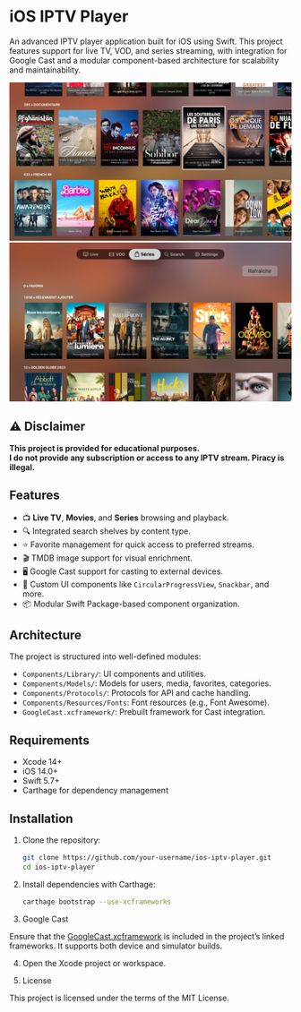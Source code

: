 # iOS IPTV Player

An advanced IPTV player application built for iOS using Swift. This project features support for live TV, VOD, and series streaming, with integration for Google Cast and a modular component-based architecture for scalability and maintainability.

![Screen demo 1](./assets/screen1.png)
![Screen demo 2](./assets/screen2.png)

## ⚠️ Disclaimer  
**This project is provided for educational purposes.**  
**I do not provide any subscription or access to any IPTV stream. Piracy is illegal.**  

## Features

- 📺 **Live TV**, **Movies**, and **Series** browsing and playback.
- 🔍 Integrated search shelves by content type.
- ⭐ Favorite management for quick access to preferred streams.
- 🎬 TMDB image support for visual enrichment.
- 🖥️ Google Cast support for casting to external devices.
- 🎨 Custom UI components like `CircularProgressView`, `Snackbar`, and more.
- 📦 Modular Swift Package-based component organization.

## Architecture

The project is structured into well-defined modules:

- `Components/Library/`: UI components and utilities.
- `Components/Models/`: Models for users, media, favorites, categories.
- `Components/Protocols/`: Protocols for API and cache handling.
- `Components/Resources/Fonts`: Font resources (e.g., Font Awesome).
- `GoogleCast.xcframework/`: Prebuilt framework for Cast integration.

## Requirements

- Xcode 14+
- iOS 14.0+
- Swift 5.7+
- Carthage for dependency management

## Installation

1. Clone the repository:
   ```bash
   git clone https://github.com/your-username/ios-iptv-player.git
   cd ios-iptv-player
   ```

2. Install dependencies with Carthage:
    ```bash
    carthage bootstrap --use-xcframeworks
    ```


3. Google Cast

Ensure that the [GoogleCast.xcframework](https://developers.google.com/cast/docs/ios_sender?hl=fr) is included in the project’s linked frameworks. 
It supports both device and simulator builds.

4.	Open the Xcode project or workspace.

5. License

This project is licensed under the terms of the MIT License.
